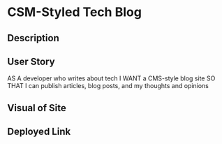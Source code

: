 # CSM-Styled Tech Blog

## Description

## User Story
AS A developer who writes about tech
I WANT a CMS-style blog site
SO THAT I can publish articles, blog posts, and my thoughts and opinions

## Visual of Site

## Deployed Link